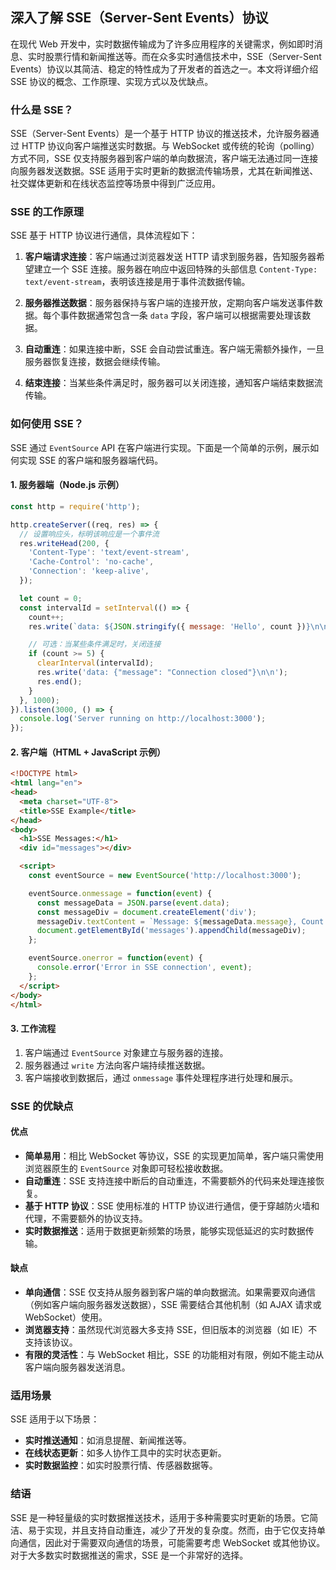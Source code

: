 ## 深入了解 SSE（Server-Sent Events）协议

在现代 Web 开发中，实时数据传输成为了许多应用程序的关键需求，例如即时消息、实时股票行情和新闻推送等。而在众多实时通信技术中，SSE（Server-Sent Events）协议以其简洁、稳定的特性成为了开发者的首选之一。本文将详细介绍 SSE 协议的概念、工作原理、实现方式以及优缺点。

### 什么是 SSE？

SSE（Server-Sent Events）是一个基于 HTTP 协议的推送技术，允许服务器通过 HTTP 协议向客户端推送实时数据。与 WebSocket 或传统的轮询（polling）方式不同，SSE 仅支持服务器到客户端的单向数据流，客户端无法通过同一连接向服务器发送数据。SSE 适用于实时更新的数据流传输场景，尤其在新闻推送、社交媒体更新和在线状态监控等场景中得到广泛应用。

### SSE 的工作原理

SSE 基于 HTTP 协议进行通信，具体流程如下：

1. **客户端请求连接**：客户端通过浏览器发送 HTTP 请求到服务器，告知服务器希望建立一个 SSE 连接。服务器在响应中返回特殊的头部信息 `Content-Type: text/event-stream`，表明该连接是用于事件流数据传输。
    
2. **服务器推送数据**：服务器保持与客户端的连接开放，定期向客户端发送事件数据。每个事件数据通常包含一条 `data` 字段，客户端可以根据需要处理该数据。
    
3. **自动重连**：如果连接中断，SSE 会自动尝试重连。客户端无需额外操作，一旦服务器恢复连接，数据会继续传输。
    
4. **结束连接**：当某些条件满足时，服务器可以关闭连接，通知客户端结束数据流传输。
    

### 如何使用 SSE？

SSE 通过 `EventSource` API 在客户端进行实现。下面是一个简单的示例，展示如何实现 SSE 的客户端和服务器端代码。

#### 1. 服务器端（Node.js 示例）

```javascript
const http = require('http');

http.createServer((req, res) => {
  // 设置响应头，标明该响应是一个事件流
  res.writeHead(200, {
    'Content-Type': 'text/event-stream',
    'Cache-Control': 'no-cache',
    'Connection': 'keep-alive',
  });

  let count = 0;
  const intervalId = setInterval(() => {
    count++;
    res.write(`data: ${JSON.stringify({ message: 'Hello', count })}\n\n`);

    // 可选：当某些条件满足时，关闭连接
    if (count >= 5) {
      clearInterval(intervalId);
      res.write('data: {"message": "Connection closed"}\n\n');
      res.end();
    }
  }, 1000);
}).listen(3000, () => {
  console.log('Server running on http://localhost:3000');
});
```

#### 2. 客户端（HTML + JavaScript 示例）

```html
<!DOCTYPE html>
<html lang="en">
<head>
  <meta charset="UTF-8">
  <title>SSE Example</title>
</head>
<body>
  <h1>SSE Messages:</h1>
  <div id="messages"></div>

  <script>
    const eventSource = new EventSource('http://localhost:3000');

    eventSource.onmessage = function(event) {
      const messageData = JSON.parse(event.data);
      const messageDiv = document.createElement('div');
      messageDiv.textContent = `Message: ${messageData.message}, Count: ${messageData.count}`;
      document.getElementById('messages').appendChild(messageDiv);
    };

    eventSource.onerror = function(event) {
      console.error('Error in SSE connection', event);
    };
  </script>
</body>
</html>
```

#### 3. 工作流程

1. 客户端通过 `EventSource` 对象建立与服务器的连接。
2. 服务器通过 `write` 方法向客户端持续推送数据。
3. 客户端接收到数据后，通过 `onmessage` 事件处理程序进行处理和展示。

### SSE 的优缺点

#### 优点

- **简单易用**：相比 WebSocket 等协议，SSE 的实现更加简单，客户端只需使用浏览器原生的 `EventSource` 对象即可轻松接收数据。
- **自动重连**：SSE 支持连接中断后的自动重连，不需要额外的代码来处理连接恢复。
- **基于 HTTP 协议**：SSE 使用标准的 HTTP 协议进行通信，便于穿越防火墙和代理，不需要额外的协议支持。
- **实时数据推送**：适用于数据更新频繁的场景，能够实现低延迟的实时数据传输。

#### 缺点

- **单向通信**：SSE 仅支持从服务器到客户端的单向数据流。如果需要双向通信（例如客户端向服务器发送数据），SSE 需要结合其他机制（如 AJAX 请求或 WebSocket）使用。
- **浏览器支持**：虽然现代浏览器大多支持 SSE，但旧版本的浏览器（如 IE）不支持该协议。
- **有限的灵活性**：与 WebSocket 相比，SSE 的功能相对有限，例如不能主动从客户端向服务器发送消息。

### 适用场景

SSE 适用于以下场景：

- **实时推送通知**：如消息提醒、新闻推送等。
- **在线状态更新**：如多人协作工具中的实时状态更新。
- **实时数据监控**：如实时股票行情、传感器数据等。

### 结语

SSE 是一种轻量级的实时数据推送技术，适用于多种需要实时更新的场景。它简洁、易于实现，并且支持自动重连，减少了开发的复杂度。然而，由于它仅支持单向通信，因此对于需要双向通信的场景，可能需要考虑 WebSocket 或其他协议。对于大多数实时数据推送的需求，SSE 是一个非常好的选择。